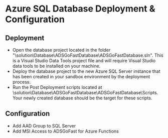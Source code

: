 # Azure SQL Database Deployment & Configuration

## Deployment
- Open the database project located in the folder "\solution\Database\ADSGoFastDatabase\ADSGoFastDatabase.sln". This is a Visual Studio Data Tools project file and will require Visual Studio data tools to be installed on your machine. 
- Deploy the database project to the new Azure SQL Server instance that has been created in your sandbox environment by the deployment process. 
- Run the Post Deployment scripts located at \solution\Database\ADSGoFastDatabase\ADSGoFastDatabase\Scripts\. Your newly created database should be the target for these scripts. 

## Configuration
- Add AAD Group to SQL Server
- Add MSI Access to ADSGoFast for Azure Functions
    
